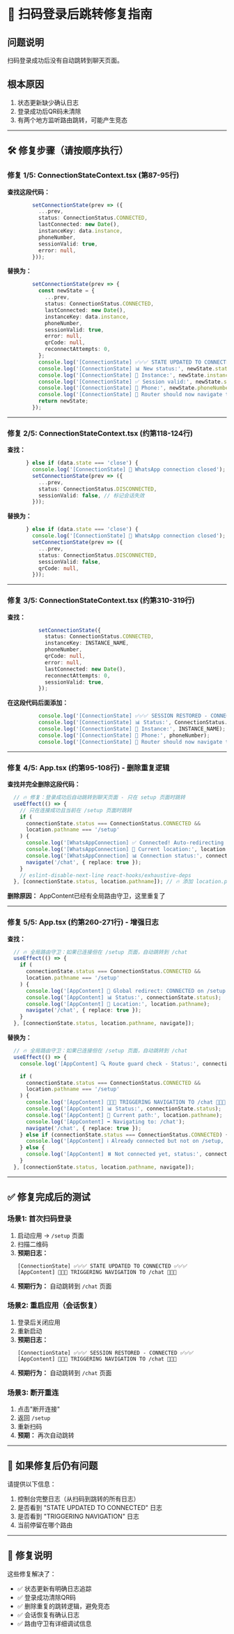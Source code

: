 # 🔧 扫码登录后跳转修复指南

## 问题说明
扫码登录成功后没有自动跳转到聊天页面。

## 根本原因
1. 状态更新缺少确认日志
2. 登录成功后QR码未清除
3. 有两个地方监听路由跳转，可能产生竞态

---

## 🛠️ 修复步骤（请按顺序执行）

### 修复 1/5: ConnectionStateContext.tsx (第87-95行)

**查找这段代码：**
```typescript
        setConnectionState(prev => ({
          ...prev,
          status: ConnectionStatus.CONNECTED,
          lastConnected: new Date(),
          instanceKey: data.instance,
          phoneNumber,
          sessionValid: true,
          error: null,
        }));
```

**替换为：**
```typescript
        setConnectionState(prev => {
          const newState = {
            ...prev,
            status: ConnectionStatus.CONNECTED,
            lastConnected: new Date(),
            instanceKey: data.instance,
            phoneNumber,
            sessionValid: true,
            error: null,
            qrCode: null,
            reconnectAttempts: 0,
          };
          console.log('[ConnectionState] ✅✅✅ STATE UPDATED TO CONNECTED ✅✅✅');
          console.log('[ConnectionState] 📊 New status:', newState.status);
          console.log('[ConnectionState] 🔑 Instance:', newState.instanceKey);
          console.log('[ConnectionState] ✅ Session valid:', newState.sessionValid);
          console.log('[ConnectionState] 📱 Phone:', newState.phoneNumber);
          console.log('[ConnectionState] 🚀 Router should now navigate to /chat');
          return newState;
        });
```

---

### 修复 2/5: ConnectionStateContext.tsx (约第118-124行)

**查找：**
```typescript
      } else if (data.state === 'close') {
        console.log('[ConnectionState] 🔌 WhatsApp connection closed');
        setConnectionState(prev => ({
          ...prev,
          status: ConnectionStatus.DISCONNECTED,
          sessionValid: false, // 标记会话失效
        }));
```

**替换为：**
```typescript
      } else if (data.state === 'close') {
        console.log('[ConnectionState] 🔌 WhatsApp connection closed');
        setConnectionState(prev => ({
          ...prev,
          status: ConnectionStatus.DISCONNECTED,
          sessionValid: false,
          qrCode: null,
        }));
```

---

### 修复 3/5: ConnectionStateContext.tsx (约第310-319行)

**查找：**
```typescript
          setConnectionState({
            status: ConnectionStatus.CONNECTED,
            instanceKey: INSTANCE_NAME,
            phoneNumber,
            qrCode: null,
            error: null,
            lastConnected: new Date(),
            reconnectAttempts: 0,
            sessionValid: true,
          });
```

**在这段代码后面添加：**
```typescript
          console.log('[ConnectionState] ✅✅✅ SESSION RESTORED - CONNECTED ✅✅✅');
          console.log('[ConnectionState] 📊 Status:', ConnectionStatus.CONNECTED);
          console.log('[ConnectionState] 🔑 Instance:', INSTANCE_NAME);
          console.log('[ConnectionState] 📱 Phone:', phoneNumber);
          console.log('[ConnectionState] 🚀 Router should now navigate to /chat');
```

---

### 修复 4/5: App.tsx (约第95-108行) - **删除重复逻辑**

**查找并完全删除这段代码：**
```typescript
  // 🔥 修复：登录成功后自动跳转到聊天页面 - 只在 setup 页面时跳转
  useEffect(() => {
    // 只在连接成功且当前在 /setup 页面时跳转
    if (
      connectionState.status === ConnectionStatus.CONNECTED &&
      location.pathname === '/setup'
    ) {
      console.log('[WhatsAppConnection] ✅ Connected! Auto-redirecting to /chat...');
      console.log('[WhatsAppConnection] 📍 Current location:', location.pathname);
      console.log('[WhatsAppConnection] 📊 Connection status:', connectionState.status);
      navigate('/chat', { replace: true });
    }
    // eslint-disable-next-line react-hooks/exhaustive-deps
  }, [connectionState.status, location.pathname]); // 🔥 添加 location.pathname 依赖
```

**删除原因：** AppContent已经有全局路由守卫，这里重复了

---

### 修复 5/5: App.tsx (约第260-271行) - 增强日志

**查找：**
```typescript
  // 🔥 全局路由守卫：如果已连接但在 /setup 页面，自动跳转到 /chat
  useEffect(() => {
    if (
      connectionState.status === ConnectionStatus.CONNECTED &&
      location.pathname === '/setup'
    ) {
      console.log('[AppContent] 🚀 Global redirect: CONNECTED on /setup → navigating to /chat');
      console.log('[AppContent] 📊 Status:', connectionState.status);
      console.log('[AppContent] 📍 Location:', location.pathname);
      navigate('/chat', { replace: true });
    }
  }, [connectionState.status, location.pathname, navigate]);
```

**替换为：**
```typescript
  // 🔥 全局路由守卫：如果已连接但在 /setup 页面，自动跳转到 /chat
  useEffect(() => {
    console.log('[AppContent] 🔍 Route guard check - Status:', connectionState.status, 'Path:', location.pathname);

    if (
      connectionState.status === ConnectionStatus.CONNECTED &&
      location.pathname === '/setup'
    ) {
      console.log('[AppContent] 🚀🚀🚀 TRIGGERING NAVIGATION TO /chat 🚀🚀🚀');
      console.log('[AppContent] 📊 Status:', connectionState.status);
      console.log('[AppContent] 📍 Current path:', location.pathname);
      console.log('[AppContent] ➡️ Navigating to: /chat');
      navigate('/chat', { replace: true });
    } else if (connectionState.status === ConnectionStatus.CONNECTED) {
      console.log('[AppContent] ℹ️ Already connected but not on /setup, no navigation needed');
    } else {
      console.log('[AppContent] ⏸️ Not connected yet, status:', connectionState.status);
    }
  }, [connectionState.status, location.pathname, navigate]);
```

---

## ✅ 修复完成后的测试

### 场景1: 首次扫码登录
1. 启动应用 → `/setup` 页面
2. 扫描二维码
3. **预期日志：**
   ```
   [ConnectionState] ✅✅✅ STATE UPDATED TO CONNECTED ✅✅✅
   [AppContent] 🚀🚀🚀 TRIGGERING NAVIGATION TO /chat 🚀🚀🚀
   ```
4. **预期行为：** 自动跳转到 `/chat` 页面

### 场景2: 重启应用（会话恢复）
1. 登录后关闭应用
2. 重新启动
3. **预期日志：**
   ```
   [ConnectionState] ✅✅✅ SESSION RESTORED - CONNECTED ✅✅✅
   [AppContent] 🚀🚀🚀 TRIGGERING NAVIGATION TO /chat 🚀🚀🚀
   ```
4. **预期行为：** 自动跳转到 `/chat` 页面

### 场景3: 断开重连
1. 点击"断开连接"
2. 返回 `/setup`
3. 重新扫码
4. **预期：** 再次自动跳转

---

## 🐛 如果修复后仍有问题

请提供以下信息：
1. 控制台完整日志（从扫码到跳转的所有日志）
2. 是否看到 "STATE UPDATED TO CONNECTED" 日志
3. 是否看到 "TRIGGERING NAVIGATION" 日志
4. 当前停留在哪个路由

---

## 📝 修复说明

这些修复解决了：
- ✅ 状态更新有明确日志追踪
- ✅ 登录成功清除QR码
- ✅ 删除重复的跳转逻辑，避免竞态
- ✅ 会话恢复有确认日志
- ✅ 路由守卫有详细调试信息
